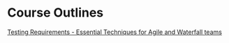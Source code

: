 # Course Outlines

[Testing Requirements - Essential Techniques for Agile and Waterfall teams](Testing%20Requirements.md)
